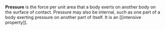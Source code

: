 **Pressure** is the force per unit area that a body exerts on another body on the surface of contact. Pressure may also be internal, such as one part of a body exerting pressure on another part of itself. It is an [[intensive property]].